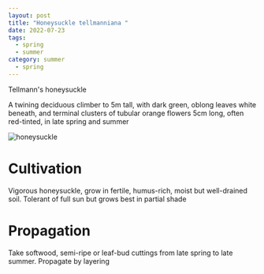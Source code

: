 ```yaml
---
layout: post
title: "Honeysuckle tellmanniana "
date: 2022-07-23
tags:
  - spring
  - summer
category: summer
  - spring
---
```


Tellmann's honeysuckle

A twining deciduous climber to 5m tall, with dark green, oblong leaves white beneath, and terminal clusters of tubular orange flowers 5cm long, often red-tinted, in late spring and summer

<img class="pure-image-responsive" src="{{{site.url}}/assets/img/honeysuckle.jpg" alt="honeysuckle"/>

# Cultivation
Vigorous honeysuckle, grow in fertile, humus-rich, moist but well-drained soil. Tolerant of full sun but grows best in partial shade

# Propagation
Take softwood, semi-ripe or leaf-bud cuttings from late spring to late summer. Propagate by layering

